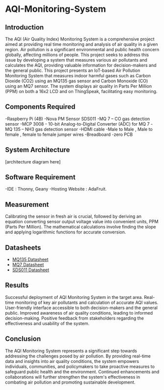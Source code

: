 # AQI-Monitoring-System

## Introduction
The AQI (Air Quality Index) Monitoring System is a comprehensive project aimed at providing real
time monitoring and analysis of air quality in a given region. Air pollution is a significant
 environmental and public health concern globally, affecting millions of people. This project seeks to
 address this issue by developing a system that measures various air pollutants and calculates the
 AQI, providing valuable information for decision-makers and the general public.
This project presents an IoT-based Air Pollution Monitoring System that measures indoor harmful gases such as Carbon Dioxide (CO2) using an MQ135 gas sensor and Carbon Monoxide (CO) using an MQ7 sensor. The system displays air quality in Parts Per Million (PPM) on both a 16x2 LCD and on ThingSpeak, facilitating easy monitoring.

## Components Required
 -Raspberry Pi (4B)
 -Nova PM Sensor SDS011
 -MQ 7 – CO gas detection sensor
 -MCP 3008 - 10-bit Analog-to-Digital Converter (ADC) for MQ 7
 -MQ 135 – NH3 gas detection sensor 
 -HDMI cable
 -Male to Male , Male to female , female to female jumper wires
 -Breadboard
 -zero PCB

## System Architecture
[architecture diagram here]

## Software Requirement
-IDE : Thonny, Geany
-Hosting Website : AdaFruit.

## Measurement
Calibrating the sensor in fresh air is crucial, followed by deriving an equation converting sensor output voltage value into convenient units, PPM (Parts Per Million). The mathematical calculations involve finding the slope and applying logarithmic functions for accurate conversion.

## Datasheets
- [MQ135 Datasheet](https://www.olimex.com/Products/Components/Sensors/Gas/SNS-MQ135/resources/SNS-MQ135.pdf)
- [MQ7 Datasheet](https://www.pololu.com/file/0J313/MQ7.pdf)
- [SDS011 Datasheet](https://cdn-reichelt.de/documents/datenblatt/X200/SDS011-DATASHEET.pdf)

## Results
Successful deployment of AQI Monitoring System in the target area.
Real-time monitoring of key air pollutants and calculation of accurate AQI values.
User-friendly interface accessible to both decision-makers and the general public.
Improved awareness of air quality conditions, leading to informed decision-making.
Positive feedback from stakeholders regarding the effectiveness and usability of the system.

## Conclusion
The AQI Monitoring System represents a significant step towards addressing the challenges posed by air pollution. By providing real-time data and insights into air quality conditions, the system empowers individuals, communities, and policymakers to take proactive measures to safeguard public health and the environment. Continued enhancements and collaborations will further strengthen the system's effectiveness in combating air pollution and promoting sustainable development.
